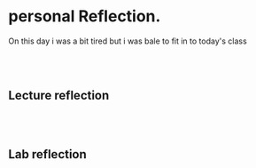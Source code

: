 # personal Reflection.
On this day i was a bit tired but i was bale to fit in to today's class

<br><br>

## Lecture reflection


<br><br>

## Lab reflection

<br><br>
